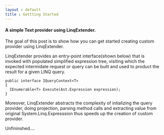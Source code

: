 ```yaml
---
layout : default
title : Gettting Started
---
```


#### A simple Text provider using LinqExtender.

The goal of this post is to show how you can get started creating custom provider using LinqExtender.


LinqExtender provides an entry-point interface(shown below) that is invoked with populated simplified expression tree, visiting which the expected intermidate request or query can be built and used to product the result for a given LINQ query.
    
    public interface IQueryContext<T>
    {
      IEnumerable<T> Execute(Ast.Expression expression);  
    }

Moreover, LinqExtender abstracts the complexity of intializing the query provider, doing projection, parsing method calls and extracting  value from original System.Linq.Expresssion thus speeds up the creation of custom provider.


Unfininshed....